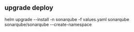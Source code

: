 ## upgrade deploy
helm upgrade --install -n sonarqube -f values.yaml  sonarqube sonarqube/sonarqube --create-namespace 